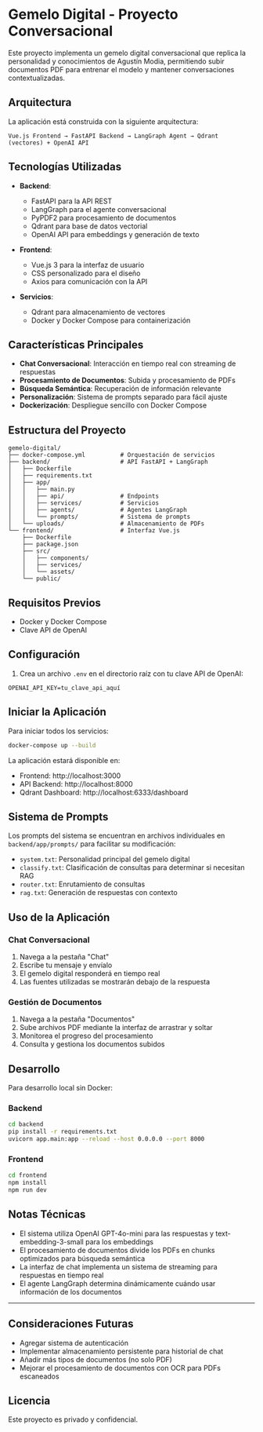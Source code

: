 # Gemelo Digital - Proyecto Conversacional

Este proyecto implementa un gemelo digital conversacional que replica la personalidad y conocimientos de Agustín Modia, permitiendo subir documentos PDF para entrenar el modelo y mantener conversaciones contextualizadas.

## Arquitectura

La aplicación está construida con la siguiente arquitectura:

```
Vue.js Frontend → FastAPI Backend → LangGraph Agent → Qdrant (vectores) + OpenAI API
```

## Tecnologías Utilizadas

- **Backend**: 
  - FastAPI para la API REST
  - LangGraph para el agente conversacional
  - PyPDF2 para procesamiento de documentos
  - Qdrant para base de datos vectorial
  - OpenAI API para embeddings y generación de texto

- **Frontend**:
  - Vue.js 3 para la interfaz de usuario
  - CSS personalizado para el diseño
  - Axios para comunicación con la API

- **Servicios**:
  - Qdrant para almacenamiento de vectores
  - Docker y Docker Compose para containerización

## Características Principales

- **Chat Conversacional**: Interacción en tiempo real con streaming de respuestas
- **Procesamiento de Documentos**: Subida y procesamiento de PDFs
- **Búsqueda Semántica**: Recuperación de información relevante
- **Personalización**: Sistema de prompts separado para fácil ajuste
- **Dockerización**: Despliegue sencillo con Docker Compose

## Estructura del Proyecto

```
gemelo-digital/
├── docker-compose.yml          # Orquestación de servicios
├── backend/                    # API FastAPI + LangGraph
│   ├── Dockerfile
│   ├── requirements.txt
│   ├── app/
│   │   ├── main.py
│   │   ├── api/                # Endpoints
│   │   ├── services/           # Servicios
│   │   ├── agents/             # Agentes LangGraph  
│   │   └── prompts/            # Sistema de prompts
│   └── uploads/                # Almacenamiento de PDFs
└── frontend/                   # Interfaz Vue.js
    ├── Dockerfile
    ├── package.json
    ├── src/
    │   ├── components/
    │   ├── services/
    │   └── assets/
    └── public/
```

## Requisitos Previos

- Docker y Docker Compose
- Clave API de OpenAI

## Configuración

1. Crea un archivo `.env` en el directorio raíz con tu clave API de OpenAI:

```
OPENAI_API_KEY=tu_clave_api_aquí
```

## Iniciar la Aplicación

Para iniciar todos los servicios:

```bash
docker-compose up --build
```

La aplicación estará disponible en:
- Frontend: http://localhost:3000
- API Backend: http://localhost:8000
- Qdrant Dashboard: http://localhost:6333/dashboard

## Sistema de Prompts

Los prompts del sistema se encuentran en archivos individuales en `backend/app/prompts/` para facilitar su modificación:

- `system.txt`: Personalidad principal del gemelo digital
- `classify.txt`: Clasificación de consultas para determinar si necesitan RAG
- `router.txt`: Enrutamiento de consultas
- `rag.txt`: Generación de respuestas con contexto

## Uso de la Aplicación

### Chat Conversacional

1. Navega a la pestaña "Chat"
2. Escribe tu mensaje y envíalo
3. El gemelo digital responderá en tiempo real
4. Las fuentes utilizadas se mostrarán debajo de la respuesta

### Gestión de Documentos

1. Navega a la pestaña "Documentos"
2. Sube archivos PDF mediante la interfaz de arrastrar y soltar
3. Monitorea el progreso del procesamiento
4. Consulta y gestiona los documentos subidos

## Desarrollo

Para desarrollo local sin Docker:

### Backend

```bash
cd backend
pip install -r requirements.txt
uvicorn app.main:app --reload --host 0.0.0.0 --port 8000
```

### Frontend

```bash
cd frontend
npm install
npm run dev
```

## Notas Técnicas

- El sistema utiliza OpenAI GPT-4o-mini para las respuestas y text-embedding-3-small para los embeddings
- El procesamiento de documentos divide los PDFs en chunks optimizados para búsqueda semántica
- La interfaz de chat implementa un sistema de streaming para respuestas en tiempo real
- El agente LangGraph determina dinámicamente cuándo usar información de los documentos

---

## Consideraciones Futuras

- Agregar sistema de autenticación
- Implementar almacenamiento persistente para historial de chat
- Añadir más tipos de documentos (no solo PDF)
- Mejorar el procesamiento de documentos con OCR para PDFs escaneados

## Licencia

Este proyecto es privado y confidencial.

